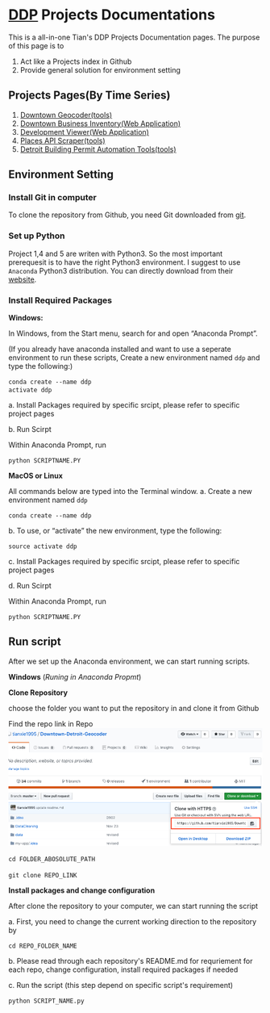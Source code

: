 # [DDP](http://www.downtowndetroit.org) Projects Documentations

This is a all-in-one Tian's DDP Projects Documentation pages. The purpose of this page is to

1. Act like a Projects index in Github
2. Provide general solution for environment setting

## Projects Pages(By Time Series)

1. [Downtown Geocoder(tools)](https://github.com/tianxie1995/Downtown-Detroit-Geocoder)
2. [Downtown Business Inventory(Web Application)](https://tianxie1995.github.io/ddp-business-inventory-arcgis/)
3. [Development Viewer(Web Application)](https://tianxie1995.github.io/ddp-business-inventory-arcgis/development)
4. [Places API Scraper(tools)](https://github.com/tianxie1995/google-places-scrapy)
5. [Detroit Building Permit Automation Tools(tools)](https://github.com/tianxie1995/ddp-building-permit)

## Environment Setting
### Install Git in computer

To clone the repository from Github, you need Git downloaded from [git](https://git-scm.com/downloads).

### Set up Python

Project 1,4 and 5 are writen with Python3. So the most important prerequesit is to have the right Python3 environment. I suggest to use `Anaconda` Python3 distribution. You can directly download from their [website](https://www.anaconda.com/).

### Install Required Packages

**Windows:**


In Windows, from the Start menu, search for and open “Anaconda Prompt”.

(If you already have anaconda installed and want to use a seperate environment to run these scripts, Create a new environment named `ddp` and type the following:)

```
conda create --name ddp
activate ddp
```

a. Install Packages required by specific srcipt, please refer to specific project pages

b. Run Scirpt

Within Anaconda Prompt, run

```
python SCRIPTNAME.PY
```

**MacOS or Linux**

All commands below are typed into the Terminal window.
a. Create a new environment named `ddp`

```
conda create --name ddp
```

b. To use, or “activate” the new environment, type the following:

```
source activate ddp
```

c. Install Packages required by specific srcipt, please refer to specific project pages

d. Run Scirpt

Within Anaconda Prompt, run

```
python SCRIPTNAME.PY
```

## Run script

After we set up the Anaconda environment, we can start running scripts.

**Windows** (_Runing in Anaconda Propmt_)

**Clone Repository**

choose the folder you want to put the repository in and clone it from Github

Find the repo link in Repo
![img](repoLink.png)

```
cd FOLDER_ABOSOLUTE_PATH

git clone REPO_LINK
```

**Install packages and change configuration**

After clone the repository to your computer, we can start running the script

a. First, you need to change the current working direction to the repository by

```
cd REPO_FOLDER_NAME
```

b. Please read through each repository's README.md for requriement for each repo, change configuration, install required packages if needed

c. Run the script (this step depend on specific script's requirement)

```
python SCRIPT_NAME.py
```
